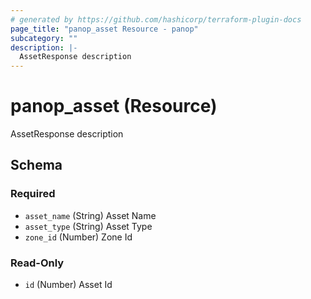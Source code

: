 ```yaml
---
# generated by https://github.com/hashicorp/terraform-plugin-docs
page_title: "panop_asset Resource - panop"
subcategory: ""
description: |-
  AssetResponse description
---
```


# panop_asset (Resource)

AssetResponse description



<!-- schema generated by tfplugindocs -->
## Schema

### Required

- `asset_name` (String) Asset Name
- `asset_type` (String) Asset Type
- `zone_id` (Number) Zone Id

### Read-Only

- `id` (Number) Asset Id
